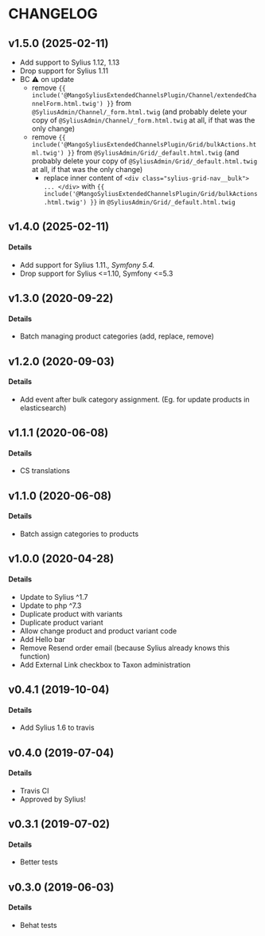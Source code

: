 # CHANGELOG

## v1.5.0 (2025-02-11)

- Add support to Sylius 1.12, 1.13
- Drop support for Sylius 1.11
- BC ⚠️ on update
  - remove `{{ include('@MangoSyliusExtendedChannelsPlugin/Channel/extendedChannelForm.html.twig') }}` from `@SyliusAdmin/Channel/_form.html.twig` (and probably delete your copy of `@SyliusAdmin/Channel/_form.html.twig` at all, if that was the only change)
  - remove `{{ include('@MangoSyliusExtendedChannelsPlugin/Grid/bulkActions.html.twig') }}` from `@SyliusAdmin/Grid/_default.html.twig` (and probably delete your copy of `@SyliusAdmin/Grid/_default.html.twig` at all, if that was the only change)
    - replace inner content of `<div class="sylius-grid-nav__bulk"> ... </div>` with `{{ include('@MangoSyliusExtendedChannelsPlugin/Grid/bulkActions.html.twig') }}` in `@SyliusAdmin/Grid/_default.html.twig` 

## v1.4.0 (2025-02-11)

#### Details

- Add support for Sylius 1.11.*, Symfony 5.4.*
- Drop support for Sylius <=1.10, Symfony <=5.3

## v1.3.0 (2020-09-22)

#### Details

- Batch managing product categories (add, replace, remove)

## v1.2.0 (2020-09-03)

#### Details

- Add event after bulk category assignment. (Eg. for update products in elasticsearch)

## v1.1.1 (2020-06-08)

#### Details

- CS translations

## v1.1.0 (2020-06-08)

#### Details

- Batch assign categories to products

## v1.0.0 (2020-04-28)

#### Details

- Update to Sylius ^1.7
- Update to php ^7.3
- Duplicate product with variants
- Duplicate product variant
- Allow change product and product variant code
- Add Hello bar
- Remove Resend order email (because Sylius already knows this function)
- Add External Link checkbox to Taxon administration

## v0.4.1 (2019-10-04)

#### Details

- Add Sylius 1.6 to travis

## v0.4.0 (2019-07-04)

#### Details

- Travis CI
- Approved by Sylius!

## v0.3.1 (2019-07-02)

#### Details

- Better tests

## v0.3.0 (2019-06-03)

#### Details

- Behat tests
